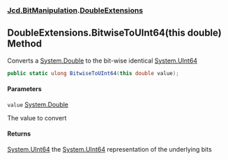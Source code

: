 ### [Jcd.BitManipulation](Jcd.BitManipulation.md 'Jcd.BitManipulation').[DoubleExtensions](Jcd.BitManipulation.DoubleExtensions.md 'Jcd.BitManipulation.DoubleExtensions')

## DoubleExtensions.BitwiseToUInt64(this double) Method

Converts a [System.Double](https://docs.microsoft.com/en-us/dotnet/api/System.Double 'System.Double') to the bit-wise
identical [System.UInt64](https://docs.microsoft.com/en-us/dotnet/api/System.UInt64 'System.UInt64')

```csharp
public static ulong BitwiseToUInt64(this double value);
```
#### Parameters

<a name='Jcd.BitManipulation.DoubleExtensions.BitwiseToUInt64(thisdouble).value'></a>

`value` [System.Double](https://docs.microsoft.com/en-us/dotnet/api/System.Double 'System.Double')

The value to convert

#### Returns
[System.UInt64](https://docs.microsoft.com/en-us/dotnet/api/System.UInt64 'System.UInt64')
the [System.UInt64](https://docs.microsoft.com/en-us/dotnet/api/System.UInt64 'System.UInt64') representation of the
underlying bits